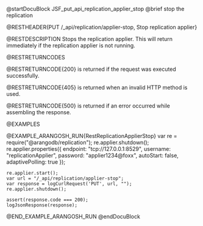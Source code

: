 
@startDocuBlock JSF_put_api_replication_applier_stop
@brief stop the replication

@RESTHEADER{PUT /_api/replication/applier-stop, Stop replication applier}

@RESTDESCRIPTION
Stops the replication applier. This will return immediately if the
replication applier is not running.

@RESTRETURNCODES

@RESTRETURNCODE{200}
is returned if the request was executed successfully.

@RESTRETURNCODE{405}
is returned when an invalid HTTP method is used.

@RESTRETURNCODE{500}
is returned if an error occurred while assembling the response.

@EXAMPLES

@EXAMPLE_ARANGOSH_RUN{RestReplicationApplierStop}
    var re = require("@arangodb/replication");
    re.applier.shutdown();
    re.applier.properties({
      endpoint: "tcp://127.0.0.1:8529",
      username: "replicationApplier",
      password: "applier1234@foxx",
      autoStart: false,
      adaptivePolling: true
    });

    re.applier.start();
    var url = "/_api/replication/applier-stop";
    var response = logCurlRequest('PUT', url, "");
    re.applier.shutdown();

    assert(response.code === 200);
    logJsonResponse(response);
@END_EXAMPLE_ARANGOSH_RUN
@endDocuBlock
